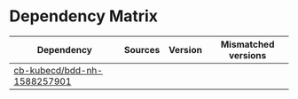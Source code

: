 # Dependency Matrix

Dependency | Sources | Version | Mismatched versions
---------- | ------- | ------- | -------------------
[cb-kubecd/bdd-nh-1588257901](https://github.com/cb-kubecd/bdd-nh-1588257901.git) |  | []() | 
